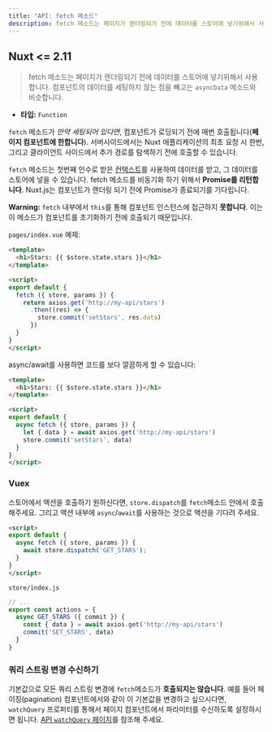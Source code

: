 ```yaml
---
title: "API: fetch 메소드"
description: fetch 메소드는 페이지가 랜더링되기 전에 데이터를 스토어에 넣기위해서 사용합니다. 컴포넌트의 데이터를 세팅하지 않는 점을 빼고는 data 메소드와 비슷합니다.
---
```



## Nuxt <= 2.11

> fetch 메소드는 페이지가 랜더링되기 전에 데이터를 스토어에 넣기위해서 사용합니다. 컴포넌트의 데이터를 세팅하지 않는 점을 빼고는 `asyncData` 메소드와 비슷합니다.

- **타입:** `Function`

`fetch` 메소드가 *만약 세팅되어 있다면*, 컴포넌트가 로딩되기 전에 매번 호출됩니다(**페이지 컴포넌트에 한합니다**). 서버사이드에서는 Nuxt 애플리케이션의 최초 요청 시 한번, 그리고 클라이언트 사이드에서 추가 경로를 탐색하기 전에 호출할 수 있습니다. 

`fetch` 메소드는 첫번째 인수로 받은 [컨택스트](/api#컨택스트)를 사용하여 데이터를 받고, 그 데이터를 스토어에 넣을 수 있습니다. fetch 메소드를 비동기화 하기 위해서 **Promise를 리턴합니다**. Nuxt.js는 컴포넌트가 랜더링 되기 전에 Promise가 종료되기를 기다립니다.

<div class="Alert Alert--orange">

<b>Warning:</b> `fetch` 내부에서 `this`를 통해 컴포넌트 인스턴스에 접근하지 **못합니다**. 이는 이 메소드가 컴포넌트를 초기화하기 전에 호출되기 때문입니다.

</div>

`pages/index.vue` 예제:

```html
<template>
  <h1>Stars: {{ $store.state.stars }}</h1>
</template>

<script>
export default {
  fetch ({ store, params }) {
    return axios.get('http://my-api/stars')
      .then((res) => {
        store.commit('setStars', res.data)
      })
  }
}
</script>
```

async/await를 사용하면 코드를 보다 깔끔하게 할 수 있습니다:

```html
<template>
  <h1>Stars: {{ $store.state.stars }}</h1>
</template>

<script>
export default {
  async fetch ({ store, params }) {
    let { data } = await axios.get('http://my-api/stars')
    store.commit('setStars', data)
  }
}
</script>
```

### Vuex

스토어에서 액션을 호출하기 원하신다면, `store.dispatch`를 `fetch`메소드 안에서 호출해주세요. 그리고 액션 내부에 `async`/`await`를 사용하는 것으로 액션을 기다려 주세요.

```html
<script>
export default {
  async fetch ({ store, params }) {
    await store.dispatch('GET_STARS');
  }
}
</script>
```

`store/index.js`

```js
// ...
export const actions = {
  async GET_STARS ({ commit }) {
    const { data } = await axios.get('http://my-api/stars')
    commit('SET_STARS', data)
  }
}
```

### 쿼리 스트링 변경 수신하기

기본값으로 모든 쿼리 스트링 변경에 `fetch`메소드가 **호출되지는 않습니다**. 예를 들어 페이징(pagination) 컴포넌트에서와 같이 이 기본값을 변경하고 싶으시다면, `watchQuery` 프로퍼티를 통해서 페이지 컴포넌트에서 파라미터를 수신하도록 설정하시면 됩니다. [API `watchQuery` 페이지](/api/pages-watchquery)를 참조해 주세요.
